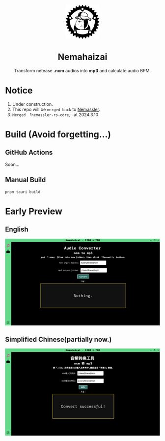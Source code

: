 <p align="center">
  <img src="./.github/img/nmsl-rust.png" 
       style="height: 110px;"/>
</p>

<h1 align="center">Nemahaizai</h1>

<p align="center">
  Transform netease <b>.ncm</b> audios into <b>mp3</b> and calculate audio BPM.
</p>

# Notice
1. Under construction.
2. This repo will be `merged back` to [Nemassler](https://github.com/Vincent-the-gamer/nemassler).
3. `Merged 「nemassler-rs-core」` at 2024.3.10.

# Build (Avoid forgetting...)

## GitHub Actions
Soon...

## Manual Build
```shell
pnpm tauri build
```

# Early Preview

## English
![early-en](./.github/img/early-en.png)

## Simplified Chinese(partially now.)
![early-cn](./.github/img/early-cn.png)